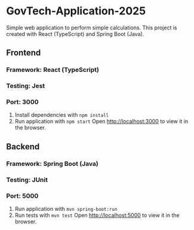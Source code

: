 # GovTech-Application-2025

Simple web application to perform simple calculations. This project is created with React (TypeScript) and Spring Boot (Java).

## Frontend
### Framework: React (TypeScript)
### Testing: Jest
### Port: 3000
1. Install dependencies with `npm install`
2. Run application with `npm start`
Open [http://localhost:3000](http://localhost:3000) to view it in the browser.

## Backend
### Framework: Spring Boot (Java)
### Testing: JUnit
### Port: 5000
1. Run application with `mvn spring-boot:run`
2. Run tests with `mvn test`
Open [http://localhost:5000](http://localhost:5000) to view it in the browser.
